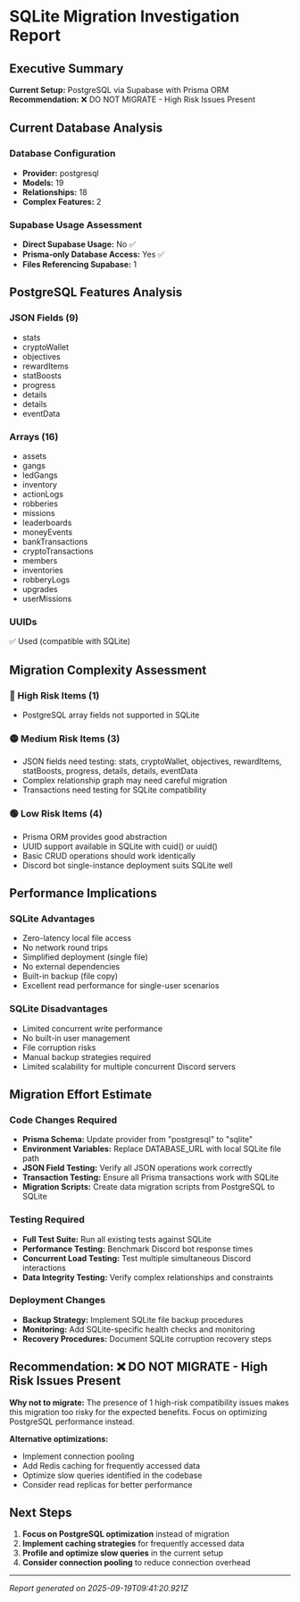 
# SQLite Migration Investigation Report

## Executive Summary

**Current Setup:** PostgreSQL via Supabase with Prisma ORM
**Recommendation:** ❌ DO NOT MIGRATE - High Risk Issues Present

## Current Database Analysis

### Database Configuration
- **Provider:** postgresql
- **Models:** 19
- **Relationships:** 18
- **Complex Features:** 2

### Supabase Usage Assessment
- **Direct Supabase Usage:** No ✅
- **Prisma-only Database Access:** Yes ✅
- **Files Referencing Supabase:** 1

## PostgreSQL Features Analysis

### JSON Fields (9)
- stats
- cryptoWallet
- objectives
- rewardItems
- statBoosts
- progress
- details
- details
- eventData

### Arrays (16)
- assets
- gangs
- ledGangs
- inventory
- actionLogs
- robberies
- missions
- leaderboards
- moneyEvents
- bankTransactions
- cryptoTransactions
- members
- inventories
- robberyLogs
- upgrades
- userMissions

### UUIDs
✅ Used (compatible with SQLite)

## Migration Complexity Assessment

### 🔴 High Risk Items (1)
- PostgreSQL array fields not supported in SQLite

### 🟡 Medium Risk Items (3)
- JSON fields need testing: stats, cryptoWallet, objectives, rewardItems, statBoosts, progress, details, details, eventData
- Complex relationship graph may need careful migration
- Transactions need testing for SQLite compatibility

### 🟢 Low Risk Items (4)
- Prisma ORM provides good abstraction
- UUID support available in SQLite with cuid() or uuid()
- Basic CRUD operations should work identically
- Discord bot single-instance deployment suits SQLite well

## Performance Implications

### SQLite Advantages
- Zero-latency local file access
- No network round trips
- Simplified deployment (single file)
- No external dependencies
- Built-in backup (file copy)
- Excellent read performance for single-user scenarios

### SQLite Disadvantages
- Limited concurrent write performance
- No built-in user management
- File corruption risks
- Manual backup strategies required
- Limited scalability for multiple concurrent Discord servers

## Migration Effort Estimate

### Code Changes Required
- **Prisma Schema:** Update provider from "postgresql" to "sqlite"
- **Environment Variables:** Replace DATABASE_URL with local SQLite file path
- **JSON Field Testing:** Verify all JSON operations work correctly
- **Transaction Testing:** Ensure all Prisma transactions work with SQLite
- **Migration Scripts:** Create data migration scripts from PostgreSQL to SQLite

### Testing Required
- **Full Test Suite:** Run all existing tests against SQLite
- **Performance Testing:** Benchmark Discord bot response times
- **Concurrent Load Testing:** Test multiple simultaneous Discord interactions
- **Data Integrity Testing:** Verify complex relationships and constraints

### Deployment Changes
- **Backup Strategy:** Implement SQLite file backup procedures
- **Monitoring:** Add SQLite-specific health checks and monitoring
- **Recovery Procedures:** Document SQLite corruption recovery steps

## Recommendation: ❌ DO NOT MIGRATE - High Risk Issues Present


**Why not to migrate:**
The presence of 1 high-risk compatibility issues makes this migration too risky for the expected benefits. Focus on optimizing PostgreSQL performance instead.

**Alternative optimizations:**
- Implement connection pooling
- Add Redis caching for frequently accessed data
- Optimize slow queries identified in the codebase
- Consider read replicas for better performance


## Next Steps


1. **Focus on PostgreSQL optimization** instead of migration
2. **Implement caching strategies** for frequently accessed data
3. **Profile and optimize slow queries** in the current setup
4. **Consider connection pooling** to reduce connection overhead


---
*Report generated on 2025-09-19T09:41:20.921Z*
